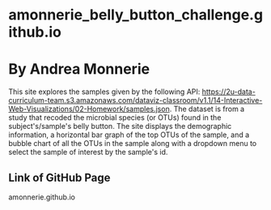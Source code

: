 # amonnerie_belly_button_challenge.github.io
# By Andrea Monnerie

This site explores the samples given by the following API: https://2u-data-curriculum-team.s3.amazonaws.com/dataviz-classroom/v1.1/14-Interactive-Web-Visualizations/02-Homework/samples.json. The dataset is from a study that recoded the microbial species (or OTUs) found in the subject's/sample's belly button. The site displays the demographic information, a horizontal bar graph of the top OTUs of the sample, and a bubble chart of all the OTUs in the sample along with a dropdown menu to select the sample of interest by the sample's id.

## Link of GitHub Page
amonnerie.github.io
